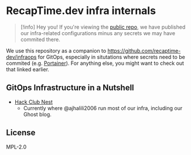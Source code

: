 # RecapTime.dev infra internals

> [!info]
> Hey you! If you're viewing the [public repo], we have published our infra-related configurations
> minus any secrets we may have commited there.

We use this repository as a companion to <https://github.com/recaptime-dev/infraops> for
GitOps, especially in situtations where secrets need to be commited (e.g. [Portainer]).
For anything else, you might want to check out that linked earlier.

[public repo]: https://github.com/internal-recaptime-dev/infra-internals-public
[Portainer]: https://portainer.io

## GitOps Infrastructure in a Nutshell

* [Hack Club Nest](./docker/nest/README.md)
  * Currently where @ajhalili2006 run most of our infra, including our Ghost blog.

## License

MPL-2.0
